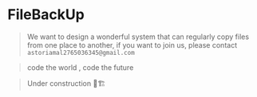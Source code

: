 # FileBackUp
> We want to design a wonderful system that can regularly copy files from one place to another, if you want to join us, please contact `astoriamal2765036345@gmail.com`

> code the world , code the future

> 

> Under construction 👷🏗
